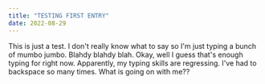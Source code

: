 ```yaml
---
title: "TESTING FIRST ENTRY"
date: 2022-08-29
---
```

This is just a test. I don't really know what to say so I'm just typing a bunch of mumbo jumbo. Blahdy blahdy blah. Okay, well I guess that's enough typing for right now. Apparently, my typing skills are regressing.
I've had to backspace so many times. What is going on with me??

